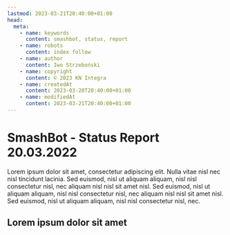 ```yaml
---
lastmod: 2023-03-21T20:40:00+01:00
head:
  meta:
    - name: keywords
      content: smashbot, status, report
    - name: robots
      content: index follow
    - name: author
      content: Iwo Strzeboński
    - name: copyright
      content: © 2023 KN Integra
    - name: createdAt
      content: 2023-03-20T20:40:00+01:00
    - name: modifiedAt
      content: 2023-03-21T20:40:00+01:00
---
```


# SmashBot - Status Report 20.03.2022

Lorem ipsum dolor sit amet, consectetur adipiscing elit. Nulla vitae nisl nec
nisl tincidunt lacinia. Sed euismod, nisl ut aliquam aliquam, nisl nisl
consectetur nisl, nec aliquam nisl nisl sit amet nisl. Sed euismod, nisl ut
aliquam aliquam, nisl nisl consectetur nisl, nec aliquam nisl nisl sit amet
nisl. Sed euismod, nisl ut aliquam aliquam, nisl nisl consectetur nisl, nec.

## Lorem ipsum dolor sit amet
